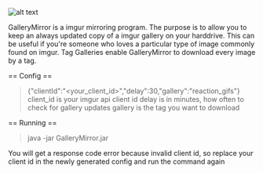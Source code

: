 ![alt text](http://i.imgur.com/k219avn.png "GalleryMirror Logo")

GalleryMirror is a imgur mirroring program. The purpose is to allow you to keep an always updated copy of a imgur gallery on your harddrive. This can be useful if you're someone who loves a particular type of image commonly found on imgur. Tag Galleries enable GalleryMirror to download every image by a tag.

== Config == 
> {"clientId":"<your_client_id>","delay":30,"gallery":"reaction_gifs"}
> client_id is your imgur api client id
> delay is in minutes, how often to check for gallery updates
> gallery is the tag you want to download

== Running ==
> java -jar GalleryMirror.jar

You will get a response code error because invalid client id, so replace your client id in the newly generated config and run the command again
